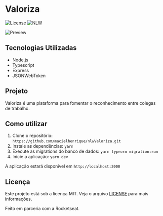 # Valoriza

[![License](https://img.shields.io/static/v1?label=license&message=MIT&color=8257E5&labelColor=000000)](https://opensource.org/licenses/MIT)
[![NLW](https://img.shields.io/static/v1?label=NLW&message=Together&color=8257E5&labelColor=000000)](https://nextlevelweek.com/)

![Preview](https://raw.githubusercontent.com/rocketseat-education/nlw-06-nodejs/master/.github/preview.png)

## Tecnologias Utilizadas

- Node.js
- Typescript
- Express
- JSONWebToken

## Projeto

Valoriza é uma plataforma para fomentar o reconhecimento entre colegas de trabalho.

## Como utilizar

1. Clone o repositório: `https://github.com/macielhenrique/nlwValoriza.git`
2. Instale as dependências: `yarn`
3. Execute as migrations do banco de dados: `yarn typeorm migration:run`
4. Inicie a aplicação: `yarn dev`

A aplicação estará disponível em `http://localhost:3000`

## Licença

Este projeto está sob a licença MIT. Veja o arquivo [LICENSE](LICENSE.md) para mais informações.

Feito em parceria com a Rocketseat.
